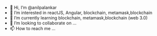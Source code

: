 - 👋 Hi, I’m @anilpalankar
- 👀 I’m interested in reactJS, Angular, blockchain, metamask,blockchain
- 🌱 I’m currently learning blockchain, metamask,blockchain (web 3.0)
- 💞️ I’m looking to collaborate on ...
- 📫 How to reach me ...

<!---
anilpalankar/anilpalankar is a ✨ special ✨ repository because its `README.md` (this file) appears on your GitHub profile.
You can click the Preview link to take a look at your changes.
--->
